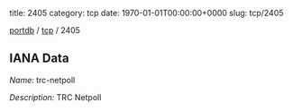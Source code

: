 title: 2405
category: tcp
date: 1970-01-01T00:00:00+0000
slug: tcp/2405

[portdb](/) / [tcp](/category/tcp.html) / 2405


## IANA Data

_Name:_ trc-netpoll

_Description:_ TRC Netpoll

